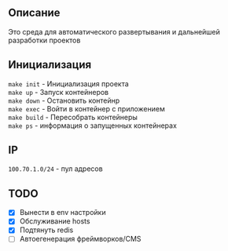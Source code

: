 ## Описание
Это среда для автоматического развертывания и дальнейшей разработки проектов

## Инициализация

`make init` - Инициализация проекта  
`make up` - Запуск контейнеров  
`make down`  - Остановить контейнр  
`make exec` - Войти в контейнер с приложением  
`make build` - Пересобрать контейнеры  
`make ps` - информация о запущенных контейнерах  

## IP
`100.70.1.0/24` - пул адресов

## TODO

- [x] Вынести в env настройки
- [x] Обслуживание hosts
- [x] Подтянуть redis
- [ ] Автоегенерация фреймворков/CMS